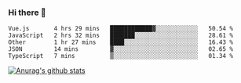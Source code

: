 ### Hi there 👋



<!--
**webB1an/webB1an** is a ✨ _special_ ✨ repository because its `README.md` (this file) appears on your GitHub profile.

Here are some ideas to get you started:

- 🔭 I’m currently working on ...
- 🌱 I’m currently learning ...
- 👯 I’m looking to collaborate on ...
- 🤔 I’m looking for help with ...
- 💬 Ask me about ...
- 📫 How to reach me: ...
- 😄 Pronouns: ...
- ⚡ Fun fact: ...
-->

<!--START_SECTION:waka-->
```text
Vue.js       4 hrs 29 mins   ████████████▓░░░░░░░░░░░░   50.54 % 
JavaScript   2 hrs 32 mins   ███████░░░░░░░░░░░░░░░░░░   28.61 % 
Other        1 hr 27 mins    ████░░░░░░░░░░░░░░░░░░░░░   16.43 % 
JSON         14 mins         ▓░░░░░░░░░░░░░░░░░░░░░░░░   02.65 % 
TypeScript   7 mins          ▒░░░░░░░░░░░░░░░░░░░░░░░░   01.34 % 
```
<!--END_SECTION:waka-->


[![Anurag's github stats](https://github-readme-stats.vercel.app/api?username=webB1an&show_icons=true&theme=radical)](https://github.com/anuraghazra/github-readme-stats)

